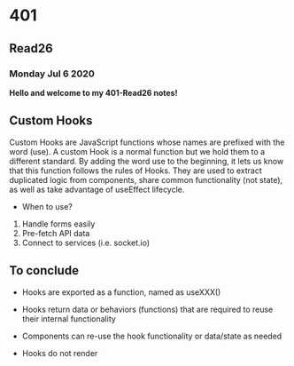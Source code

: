 # 401

## Read26

### Monday Jul 6 2020

**Hello and welcome to my 401-Read26 notes!**

## Custom Hooks

Custom Hooks are JavaScript functions whose names are prefixed with the word (use). A custom Hook is a normal function but we hold them to a different standard. By adding the word use to the beginning, it lets us know that this function follows the rules of Hooks. They are used to extract duplicated logic from components, share common functionality (not state), as well as take advantage of useEffect lifecycle.

- When to use?
1. Handle forms easily
2. Pre-fetch API data
3. Connect to services (i.e. socket.io)

## To conclude

- Hooks are exported as a function, named as useXXX()

- Hooks return data or behaviors (functions) that are required to reuse their internal functionality

- Components can re-use the hook functionality or data/state as needed

- Hooks do not render

